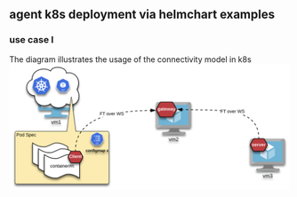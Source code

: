 ## agent k8s deployment via helmchart examples

### use case I
The diagram illustrates the usage of the connectivity model in k8s
![LB Seq. High Level](/doc/k8s-ftp.png)
